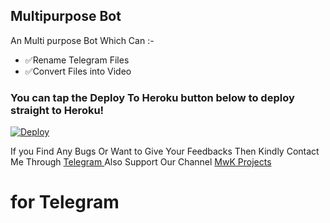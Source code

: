 ## Multipurpose Bot 

An Multi purpose Bot Which Can :-
* ✅Rename Telegram Files 
* ✅Convert Files into Video


### You can tap the Deploy To Heroku button below to deploy straight to Heroku!

[![Deploy](https://www.herokucdn.com/deploy/button.svg)](https://heroku.com/deploy?template=https://github.com/shamilhabeebnelli/renameXconverter)

If you Find Any Bugs Or Want to Give Your Feedbacks Then Kindly Contact Me Through [Telegram ](https://telegram.dog/shamilnelli) 
Also Support Our Channel [MwK Projects](https://telegram.dog/MwKLinks) 

# for Telegram
